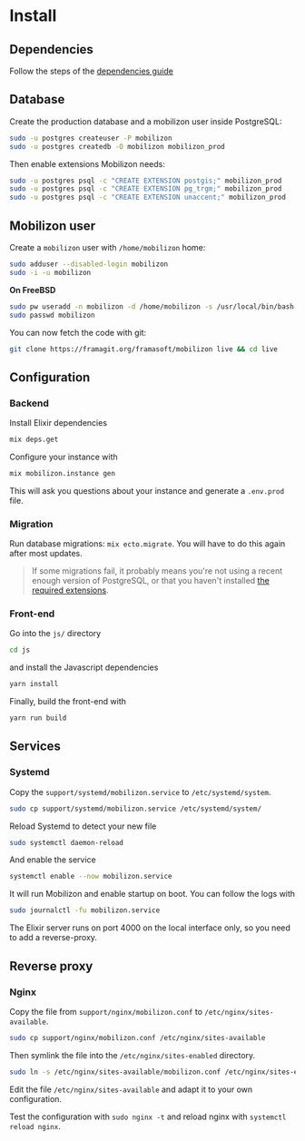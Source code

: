 # Install

## Dependencies

Follow the steps of the [dependencies guide](dependencies.html)

## Database

Create the production database and a mobilizon user inside PostgreSQL:

```bash
sudo -u postgres createuser -P mobilizon
sudo -u postgres createdb -O mobilizon mobilizon_prod
```

Then enable extensions Mobilizon needs:

```bash
sudo -u postgres psql -c "CREATE EXTENSION postgis;" mobilizon_prod
sudo -u postgres psql -c "CREATE EXTENSION pg_trgm;" mobilizon_prod
sudo -u postgres psql -c "CREATE EXTENSION unaccent;" mobilizon_prod
```


## Mobilizon user

Create a `mobilizon` user with `/home/mobilizon` home:
```bash
sudo adduser --disabled-login mobilizon
sudo -i -u mobilizon
```

**On FreeBSD**

```bash
sudo pw useradd -n mobilizon -d /home/mobilizon -s /usr/local/bin/bash -m
sudo passwd mobilizon
```

You can now fetch the code with git:
```bash
git clone https://framagit.org/framasoft/mobilizon live && cd live
```

## Configuration

### Backend

Install Elixir dependencies

```bash
mix deps.get
```

Configure your instance with

```bash
mix mobilizon.instance gen
```

This will ask you questions about your instance and generate a `.env.prod` file.

### Migration

Run database migrations: `mix ecto.migrate`. You will have to do this again after most updates.

> If some migrations fail, it probably means you're not using a recent enough version of PostgreSQL,
or that you haven't installed [the required extensions](#database).

### Front-end

Go into the `js/` directory

```bash
cd js
```

and install the Javascript dependencies

```bash
yarn install
```

Finally, build the front-end with
```bash
yarn run build
```

## Services

### Systemd

Copy the `support/systemd/mobilizon.service` to `/etc/systemd/system`.

```bash
sudo cp support/systemd/mobilizon.service /etc/systemd/system/
```

Reload Systemd to detect your new file

```bash
sudo systemctl daemon-reload
```

And enable the service

```bash
systemctl enable --now mobilizon.service
```

It will run Mobilizon and enable startup on boot. You can follow the logs with

```bash
sudo journalctl -fu mobilizon.service
```

The Elixir server runs on port 4000 on the local interface only, so you need to add a reverse-proxy.

## Reverse proxy

### Nginx

Copy the file from `support/nginx/mobilizon.conf` to `/etc/nginx/sites-available`.

```bash
sudo cp support/nginx/mobilizon.conf /etc/nginx/sites-available
```

Then symlink the file into the `/etc/nginx/sites-enabled` directory.

```bash
sudo ln -s /etc/nginx/sites-available/mobilizon.conf /etc/nginx/sites-enabled/
```

Edit the file `/etc/nginx/sites-available` and adapt it to your own configuration.

Test the configuration with `sudo nginx -t` and reload nginx with `systemctl reload nginx`.
